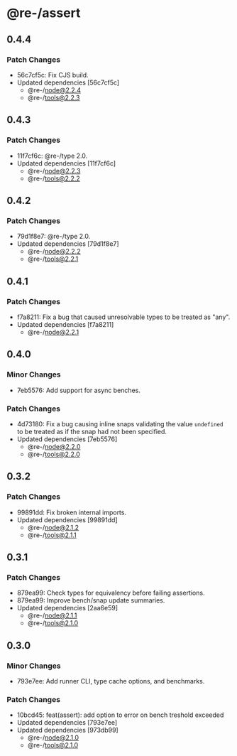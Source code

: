 # @re-/assert

## 0.4.4

### Patch Changes

-   56c7cf5c: Fix CJS build.
-   Updated dependencies [56c7cf5c]
    -   @re-/node@2.2.4
    -   @re-/tools@2.2.3

## 0.4.3

### Patch Changes

-   11f7cf6c: @re-/type 2.0.
-   Updated dependencies [11f7cf6c]
    -   @re-/node@2.2.3
    -   @re-/tools@2.2.2

## 0.4.2

### Patch Changes

-   79d1f8e7: @re-/type 2.0.
-   Updated dependencies [79d1f8e7]
    -   @re-/node@2.2.2
    -   @re-/tools@2.2.1

## 0.4.1

### Patch Changes

-   f7a8211: Fix a bug that caused unresolvable types to be treated as "any".
-   Updated dependencies [f7a8211]
    -   @re-/node@2.2.1

## 0.4.0

### Minor Changes

-   7eb5576: Add support for async benches.

### Patch Changes

-   4d73180: Fix a bug causing inline snaps validating the value `undefined` to be treated as if the snap had not been specified.
-   Updated dependencies [7eb5576]
    -   @re-/node@2.2.0
    -   @re-/tools@2.2.0

## 0.3.2

### Patch Changes

-   99891dd: Fix broken internal imports.
-   Updated dependencies [99891dd]
    -   @re-/node@2.1.2
    -   @re-/tools@2.1.1

## 0.3.1

### Patch Changes

-   879ea99: Check types for equivalency before failing assertions.
-   879ea99: Improve bench/snap update summaries.
-   Updated dependencies [2aa6e59]
    -   @re-/node@2.1.1
    -   @re-/tools@2.1.0

## 0.3.0

### Minor Changes

-   793e7ee: Add runner CLI, type cache options, and benchmarks.

### Patch Changes

-   10bcd45: feat(assert): add option to error on bench treshold exceeded
-   Updated dependencies [793e7ee]
-   Updated dependencies [973db99]
    -   @re-/node@2.1.0
    -   @re-/tools@2.1.0
